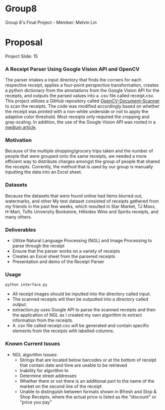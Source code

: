 # Group8
Group 8's Final Project - Member: Melvin Lin

# Proposal 
Project Slide: 15

### A Receipt Parser Using Google Vision API and OpenCV

The parser intakes a input directory that finds the corners for each respective receipt, applies a four-point perspective transformation, creates a python dictionary from the annotations from the Google Vision API for the receipts, and outputs the parsed values into a .csv file called receipt.csv. This project utilizes a GitHub repository called [OpenCV-Document-Scanner](https://github.com/andrewdcampbell/OpenCV-Document-Scanner) to scan the receipts. The code was modified accordingly based on whether the receipt was printed with a non-white underside or not to apply the adaptive color threshold. Most receipts only required the cropping and gray-scaling. In addition, the use of the Google Vision API was rooted in a [medium article](https://betterprogramming.pub/google-vision-and-google-sheets-api-line-by-line-receipt-parsing-2e2661261cda). 

### Motivation

Because of the multiple shopping/grocery trips taken and the number of people that were grouped onto the same receipts, we needed a more efficient way to distribute charges amongst the group of people that shared the receipts. Currently, the method that is used by our group is manually inputting the data into an Excel sheet. 

### Datasets

Because the datasets that were found online had items blurred out, watermarks, and other 
My test dataset consisted of receipts gathered from my friends in the past few weeks, which resulted in Star Market, TJ Maxx, H-Mart, Tufts University Bookstore, Hillsides Wine and Spirits receipts, and many others. 

### Deliverables
* Utilize Natural Language Processing (NGL) and Image Processing to parse through the receipt
* Ensure that the parser works on a variety of receipts
* Creates an Excel sheet from the parsered receipts
* Presentation and demo of the Receipt Parser

### Usage
```
python interface.py
```
* All receipt images should be inputted into the directory called input. 
* The scanned receipts will then be outputted into a directory called output. 
* extraction.py uses Google API to parse the scanned receipts and then the application of NGL as I created my own algorithm to extract information from the receipts. 
* A .csv file called receipt.csv will be generated and contain specific elements from the receipts with labelled columns. 

### Known Current Issues
* NGL algorithm Issues:
  *  Strings that are located below barcodes or at the bottom of receipt that contain date and time are unable to be retrieved
  *  Inability for algorithm to 
    *  Determine street addresses
    *  Whether there or not there is an additional part to the name of the market on the second line of the receipt
  *  Unable to distinguish between formats shown in Bfresh and Stop & Shop Receipts, where the actual price is listed as the "discount" or "price you pay"

 





